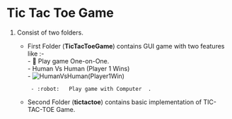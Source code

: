 # Tic Tac Toe Game

1. Consist of two folders.
    - First Folder (**TicTacToeGame**) contains GUI game with two features like :-            
            - :muscle:  Play game One-on-One.                
            - Human Vs Human (Player 1 Wins)            
           - ![HumanVsHuman(Player1Win)](https://user-images.githubusercontent.com/99480752/235289941-f39c0492-03ad-46c5-a908-c470adc1cb0d.jpg)


           - :robot:   Play game with Computer  .
    - Second Folder (**tictactoe**) contains basic implementation of TIC-TAC-TOE Game.
